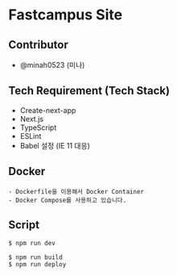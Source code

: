 # Fastcampus Site
## Contributor
- @minah0523 (미나)

## Tech Requirement (Tech Stack)
- Create-next-app
- Next.js
- TypeScript
- ESLint
- Babel 설정 (IE 11 대응)

## Docker
```
- Dockerfile을 이용해서 Docker Container
- Docker Compose를 사용하고 있습니다.
```

## Script
```
$ npm run dev
```

```
$ npm run build
$ npm run deploy
```
